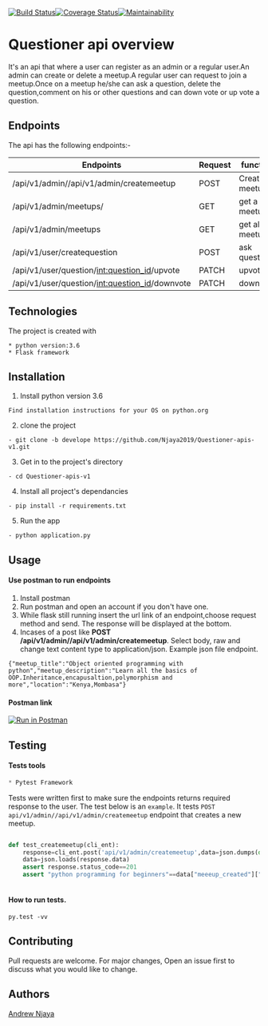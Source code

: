 [![Build Status](https://travis-ci.org/Njaya2019/Questioner-apis-v1.svg?branch=develope)](https://travis-ci.org/Njaya2019/Questioner-apis-v1)[![Coverage Status](https://coveralls.io/repos/github/Njaya2019/Questioner-apis-v1/badge.svg?branch=develope)](https://coveralls.io/github/Njaya2019/Questioner-apis-v1?branch=develope)[![Maintainability](https://api.codeclimate.com/v1/badges/a571e9674add385974ab/maintainability)](https://codeclimate.com/github/Njaya2019/Questioner-apis-v1/maintainability)

# Questioner api overview
It's an api that where a user can register as an admin or a regular user.An admin can create or delete a meetup.A regular user can request to join a meetup.Once on a meetup he/she can ask a question, delete the question,comment on his or other questions and can down vote or up vote a question.

## Endpoints
The api has the following endpoints:-

| Endpoints                                     | Request       | function       |
| ------------------------                      | ------------- |----------------|
|/api/v1/admin//api/v1/admin/createmeetup       | POST          | Create a meetup|
| /api/v1/admin/meetups/<meetupid>              | GET           | get a  meetup  |
| /api/v1/admin/meetups                         | GET           | get all meetups|
| /api/v1/user/createquestion                   | POST          | ask question   |
| /api/v1/user/question/<int:question_id>/upvote| PATCH         | upvote         |
| /api/v1/user/question/<int:question_id>/downvote| PATCH       | downvote       |

## Technologies
The project is created with
```
* python version:3.6
* Flask framework
```
## Installation
1. Install python version 3.6
  ```
  Find installation instructions for your OS on python.org
  ```
2. clone the project
  ```
  - git clone -b develope https://github.com/Njaya2019/Questioner-apis-v1.git
  ```
3. Get in to the project's directory
  ```
  - cd Questioner-apis-v1
  ```
4. Install all project's dependancies
  ```
  - pip install -r requirements.txt
  ```
5. Run the app
  ```
  - python application.py
  ```
## Usage

#### Use postman to run endpoints

1. Install postman
2. Run postman and open an account if you don't have one.
3. While flask still running insert the url link of an endpoint,choose request       method and send. The response will be displayed at the bottom.
4. Incases of a post like **POST /api/v1/admin//api/v1/admin/createmeetup**.    Select body, raw and change text content type to application/json.
Example json file endpoint.
```
{"meetup_title":"Object oriented programming with python","meetup_description":"Learn all the basics of OOP.Inheritance,encapusaltion,polymorphism and more","location":"Kenya,Mombasa"}  
```

#### Postman link

[![Run in Postman](https://run.pstmn.io/button.svg)](https://app.getpostman.com/run-collection/8649524d0a7494780a9e)

## Testing
#### Tests tools
```python
* Pytest Framework
```
Tests were written first to make sure the endpoints returns required response to the user.
The test below is an `example`. It tests `POST api/v1/admin//api/v1/admin/createmeetup` endpoint that creates a new meetup.


```python

def test_createmeetup(cli_ent):
    response=cli_ent.post('api/v1/admin/createmeetup',data=json.dumps(dict(meetup_name="python programming for beginners",meetup_description="We started this to help each other.Regardless of your experince just join us share and learn.Welcome!",location="Mombasa,Kenya")),content_type="application/json")
    data=json.loads(response.data)
    assert response.status_code==201
    assert "python programming for beginners"==data["meeeup_created"]["meetup_title"]
    
```

#### How to run tests.
```
py.test -vv
```

## Contributing
Pull requests are welcome. For major changes, Open an issue first to discuss what you would like to change.

## Authors
[Andrew Njaya](https://github.com/Njaya2019)